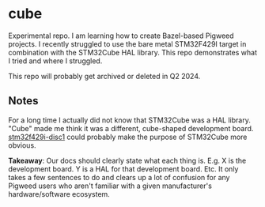 # cube

Experimental repo. I am learning how to create Bazel-based Pigweed projects.
I recently struggled to use the bare metal STM32F429I target in combination
with the STM32Cube HAL library. This repo demonstrates what I tried and where
I struggled.

This repo will probably get archived or deleted in Q2 2024.

## Notes

[stm32f429i-disc1]: https://pigweed.dev/targets/stm32f429i_disc1/target_docs.html
[stm32f429i-disc1: STM32Cube]: https://pigweed.dev/targets/stm32f429i_disc1_stm32cube/target_docs.html

For a long time I actually did not know that STM32Cube was a HAL library.
"Cube" made me think it was a different, cube-shaped development board.
[stm32f429i-disc1] could probably make the purpose of STM32Cube more obvious.

**Takeaway**: Our docs should clearly state what each thing is. E.g. X is the
development board. Y is a HAL for that development board. Etc. It only takes
a few sentences to do and clears up a lot of confusion for any Pigweed users
who aren't familiar with a given manufacturer's hardware/software ecosystem.
